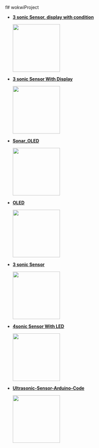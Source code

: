 f# wokwiProject

- **[3 sonic Sensor, display with condition](https://wokwi.com/projects/372187266148338689)** 
  <p><img src="https://github.com/khanmuhammadhridoy/wokwiProject/assets/68956850/dc5d5aad-e570-4cd0-9c23-9195ef88446a" width="150"></p>

- **[3 sonic Sensor With Display](https://wokwi.com/projects/372202652784221185)** 
  <p><img src="https://github.com/khanmuhammadhridoy/wokwiProject/assets/68956850/dc5d5aad-e570-4cd0-9c23-9195ef88446a" width="150"></p>

- **[Sonar_OLED](https://wokwi.com/projects/372203174608092161)** 
  <p><img src="https://github.com/khanmuhammadhridoy/wokwiProject/assets/68956850/4af49673-6330-42ac-a858-0848b6284788" width="150"></p>

- **[OLED](https://wokwi.com/projects/372203372150714241)** 
  <p><img src="https://github.com/khanmuhammadhridoy/wokwiProject/assets/68956850/b4c5008c-a1b6-4731-a002-5a6bb349cfaf" width="150"></p>

- **[3 sonic Sensor](https://wokwi.com/projects/371503710938411509)** 
  <p><img src="https://github.com/khanmuhammadhridoy/wokwiProject/assets/68956850/694615f8-a9d6-446c-9deb-1e3ea9e6b4c7" width="150"></p>

- **[4sonic Sensor With LED](https://wokwi.com/projects/371603536108084225)** 
  <p><img src="https://github.com/khanmuhammadhridoy/wokwiProject/assets/68956850/3eae48da-a129-4ba2-9073-3a5a8f0f9971" width="150"></p>
  
- **[Ultrasonic-Sensor-Arduino-Code](https://wokwi.com/projects/371600357953829889)** 
  <p><img src="https://github.com/khanmuhammadhridoy/wokwiProject/assets/68956850/b7aff20b-223f-470c-b825-d95a4186833f" width="150"></p>
